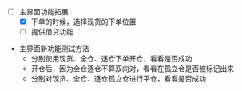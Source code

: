 - [ ] 主界面功能拓展
    - [x] 下单的时候，选择现货的下单位置
    - [ ] 提供借贷功能
    
- 主界面新功能测试方法
    - 分别使用现货、全仓、逐仓下单开仓，看看是否成功
    - 开仓后，因为全仓逐仓不算双向对，看看在孤立仓是否被标记出来
    - 分别对现货、全仓、逐仓孤立仓进行平仓，看看是否成功